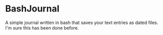 # BashJournal
A simple journal written in bash that saves your text entries as dated files. I'm sure this has been done before.
